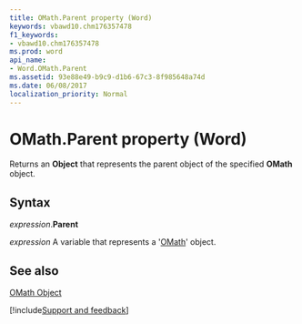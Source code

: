 ```yaml
---
title: OMath.Parent property (Word)
keywords: vbawd10.chm176357478
f1_keywords:
- vbawd10.chm176357478
ms.prod: word
api_name:
- Word.OMath.Parent
ms.assetid: 93e88e49-b9c9-d1b6-67c3-8f985648a74d
ms.date: 06/08/2017
localization_priority: Normal
---
```



# OMath.Parent property (Word)

Returns an  **Object** that represents the parent object of the specified **OMath** object.


## Syntax

_expression_.**Parent**

_expression_ A variable that represents a '[OMath](Word.OMath.md)' object.


## See also


[OMath Object](Word.OMath.md)

[!include[Support and feedback](~/includes/feedback-boilerplate.md)]